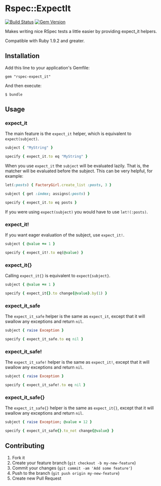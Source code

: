 # Rspec::ExpectIt

[![Build Status](https://travis-ci.org/thomasfedb/rspec-expect_it.png?branch=master)](https://travis-ci.org/thomasfedb/rspec-expect_it) [![Gem Version](https://badge.fury.io/rb/rspec-expect_it.png)](http://badge.fury.io/rb/rspec-expect_it)

Makes writing nice RSpec tests a little easier by providing expect_it helpers.

Compatible with Ruby 1.9.2 and greater.

## Installation

Add this line to your application's Gemfile:

    gem "rspec-expect_it"

And then execute:

    $ bundle

## Usage

### expect_it
The main feature is the `expect_it` helper, which is equivalent to `expect(subject)`.

```ruby
subject { "MyString" }

specify { expect_it.to eq "MyString" }
```

When you use `expect_it` the `subject` will be evaluated lazily. That is, the matcher
will be evaluated before the subject. This can be very helpful, for example:

```ruby
let(:posts) { FactoryGirl.create_list :posts, 3 }

subject { get :index; assigns(:posts) }

specify { expect_it.to eq posts }
```

If you were using `expect(subject)` you would have to use `let!(:posts)`.

### expect_it!

If you want eager evaluation of the subject, use `expect_it!`.

```ruby
subject { @value += 1 }

specify { expect_it!.to eq(@value) }
```

### expect_it{}

Calling `expect_it{}` is equivalent to `expect{subject}`.

```ruby
subject { @value += 1 }

specify { expect_it{}.to change{@value}.by(1) }
```

### expect_it_safe

The `expect_it_safe` helper is the same as `expect_it`, except that it will
swallow any exceptions and return `nil`.

```ruby
subject { raise Exception }

specify { expect_it_safe.to eq nil }
```

### expect_it_safe!

The `expect_it_safe!` helper is the same as `expect_it!`, except that it will
swallow any exceptions and return `nil`.

```ruby
subject { raise Exception }

specify { expect_it_safe!.to eq nil }
```

### expect_it_safe{}

The `expect_it_safe{}` helper is the same as `expect_it{}`, except that it will
swallow any exceptions and return `nil`.

```ruby
subject { raise Exception; @value = 12 }

specify { expect_it_safe{}.to_not change{@value} }
```

## Contributing

1. Fork it
2. Create your feature branch (`git checkout -b my-new-feature`)
3. Commit your changes (`git commit -am 'Add some feature'`)
4. Push to the branch (`git push origin my-new-feature`)
5. Create new Pull Request
